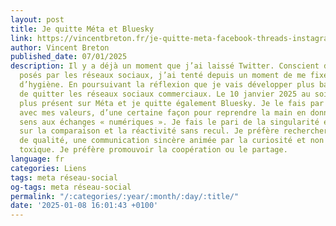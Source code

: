 ```yaml
---
layout: post
title: Je quitte Méta et Bluesky
link: https://vincentbreton.fr/je-quitte-meta-facebook-threads-instagram-whatsapp-et-bluesky
author: Vincent Breton
published_date: 07/01/2025
description: Il y a déjà un moment que j’ai laissé Twitter. Conscient des problèmes
  posés par les réseaux sociaux, j’ai tenté depuis un moment de me fixer des règles
  d’hygiène. En poursuivant la réflexion que je vais développer plus bas, j’ai décidé
  de quitter les réseaux sociaux commerciaux. Le 10 janvier 2025 au soir, je ne serai
  plus présent sur Méta et je quitte également Bluesky. Je le fais par souci de cohérence
  avec mes valeurs, d’une certaine façon pour reprendre la main en donnant plus de
  sens aux échanges « numériques ». Je fais le pari de la singularité et de l’approfondissement
  sur la comparaison et la réactivité sans recul. Je préfère rechercher des échanges
  de qualité, une communication sincère animée par la curiosité et non l’intrusion
  toxique. Je préfère promouvoir la coopération ou le partage.
language: fr
categories: Liens
tags: meta réseau-social
og-tags: meta réseau-social
permalink: "/:categories/:year/:month/:day/:title/"
date: '2025-01-08 16:01:43 +0100'
---
```

